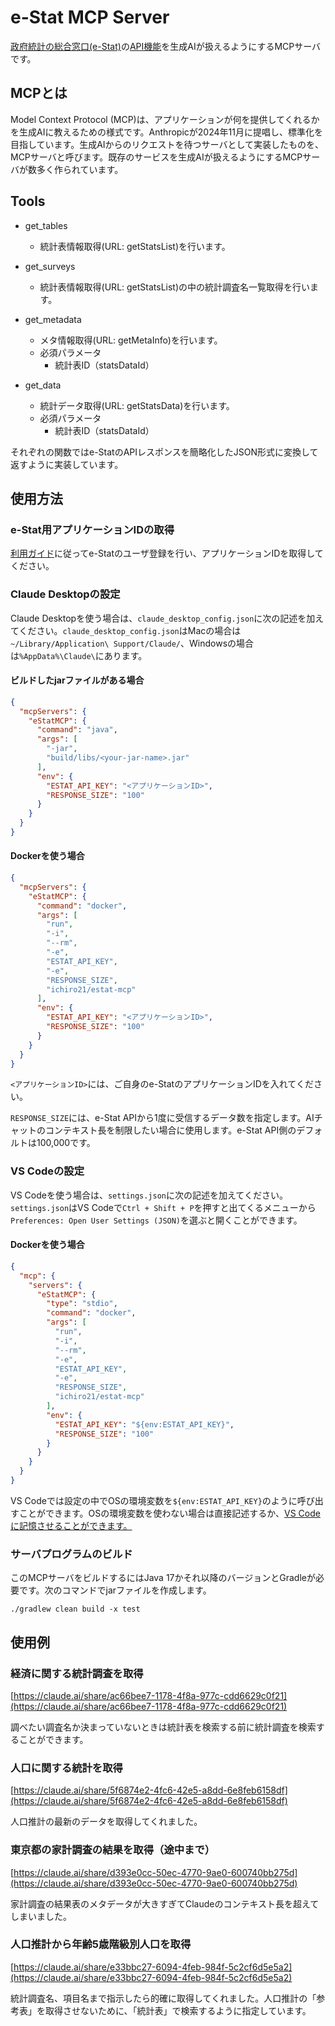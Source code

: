 # e-Stat MCP Server

[政府統計の総合窓口(e-Stat)](https://www.e-stat.go.jp/)の[API機能](https://www.e-stat.go.jp/api/)を生成AIが扱えるようにするMCPサーバです。

## MCPとは
Model Context Protocol (MCP)は、アプリケーションが何を提供してくれるかを生成AIに教えるための様式です。Anthropicが2024年11月に提唱し、標準化を目指しています。生成AIからのリクエストを待つサーバとして実装したものを、MCPサーバと呼びます。既存のサービスを生成AIが扱えるようにするMCPサーバが数多く作られています。

## Tools

* get_tables
  - 統計表情報取得(URL: getStatsList)を行います。

* get_surveys
  - 統計表情報取得(URL: getStatsList)の中の統計調査名一覧取得を行います。

* get_metadata
  - メタ情報取得(URL: getMetaInfo)を行います。
  - 必須パラメータ
    - 統計表ID（statsDataId）

* get_data
  - 統計データ取得(URL: getStatsData)を行います。
  - 必須パラメータ
    - 統計表ID（statsDataId）

それぞれの関数ではe-StatのAPIレスポンスを簡略化したJSON形式に変換して返すように実装しています。

## 使用方法

### e-Stat用アプリケーションIDの取得

[利用ガイド](https://www.e-stat.go.jp/api/api-info/api-guide)に従ってe-Statのユーザ登録を行い、アプリケーションIDを取得してください。


### Claude Desktopの設定
Claude Desktopを使う場合は、`claude_desktop_config.json`に次の記述を加えてください。`claude_desktop_config.json`はMacの場合は`~/Library/Application\ Support/Claude/`、Windowsの場合は`%AppData%\Claude\`にあります。

#### ビルドしたjarファイルがある場合

```json
{
  "mcpServers": {
    "eStatMCP": {
      "command": "java",
      "args": [
        "-jar",
        "build/libs/<your-jar-name>.jar"
      ],
      "env": {
        "ESTAT_API_KEY": "<アプリケーションID>",
        "RESPONSE_SIZE": "100"
      }
    }
  }
}
```

#### Dockerを使う場合

```json
{
  "mcpServers": {
    "eStatMCP": {
      "command": "docker",
      "args": [
        "run",
        "-i",
        "--rm",
        "-e",
        "ESTAT_API_KEY",
        "-e",
        "RESPONSE_SIZE",
        "ichiro21/estat-mcp"
      ],
      "env": {
        "ESTAT_API_KEY": "<アプリケーションID>",
        "RESPONSE_SIZE": "100"
      }
    }
  }
}
```

`<アプリケーションID>`には、ご自身のe-StatのアプリケーションIDを入れてください。

`RESPONSE_SIZE`には、e-Stat APIから1度に受信するデータ数を指定します。AIチャットのコンテキスト長を制限したい場合に使用します。e-Stat API側のデフォルトは100,000です。

### VS Codeの設定
VS Codeを使う場合は、`settings.json`に次の記述を加えてください。`settings.json`はVS Codeで`Ctrl + Shift + P`を押すと出てくるメニューから`Preferences: Open User Settings (JSON)`を選ぶと開くことができます。

#### Dockerを使う場合

```json
{
  "mcp": {
    "servers": {
      "eStatMCP": {
        "type": "stdio",
        "command": "docker",
        "args": [
          "run",
          "-i",
          "--rm",
          "-e",
          "ESTAT_API_KEY",
          "-e",
          "RESPONSE_SIZE",
          "ichiro21/estat-mcp"
        ],
        "env": {
          "ESTAT_API_KEY": "${env:ESTAT_API_KEY}",
          "RESPONSE_SIZE": "100"
        }
      }
    }
  }
}
```

VS Codeでは設定の中でOSの環境変数を`${env:ESTAT_API_KEY}`のように呼び出すことができます。OSの環境変数を使わない場合は直接記述するか、[VS Codeに記憶させることができます。](https://code.visualstudio.com/docs/copilot/chat/mcp-servers#_add-an-mcp-server-to-your-workspace)

### サーバプログラムのビルド
このMCPサーバをビルドするにはJava 17かそれ以降のバージョンとGradleが必要です。次のコマンドでjarファイルを作成します。

```shell
./gradlew clean build -x test
```


## 使用例
### 経済に関する統計調査を取得

[https://claude.ai/share/ac66bee7-1178-4f8a-977c-cdd6629c0f21](https://claude.ai/share/ac66bee7-1178-4f8a-977c-cdd6629c0f21)

調べたい調査名か決まっていないときは統計表を検索する前に統計調査を検索することができます。

### 人口に関する統計を取得

[https://claude.ai/share/5f6874e2-4fc6-42e5-a8dd-6e8feb6158df](https://claude.ai/share/5f6874e2-4fc6-42e5-a8dd-6e8feb6158df)

人口推計の最新のデータを取得してくれました。

### 東京都の家計調査の結果を取得（途中まで）

[https://claude.ai/share/d393e0cc-50ec-4770-9ae0-600740bb275d](https://claude.ai/share/d393e0cc-50ec-4770-9ae0-600740bb275d)

家計調査の結果表のメタデータが大きすぎてClaudeのコンテキスト長を超えてしまいました。

### 人口推計から年齢5歳階級別人口を取得

[https://claude.ai/share/e33bbc27-6094-4feb-984f-5c2cf6d5e5a2](https://claude.ai/share/e33bbc27-6094-4feb-984f-5c2cf6d5e5a2)

統計調査名、項目名まで指示したら的確に取得してくれました。人口推計の「参考表」を取得させないために、「統計表」で検索するように指定しています。


